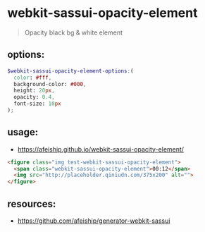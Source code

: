 # webkit-sassui-opacity-element
> Opacity black bg &amp; white element

## options:
```scss
$webkit-sassui-opacity-element-options:(
  color: #fff,
  background-color: #000,
  height: 20px,
  opacity: 0.4,
  font-size: 10px
);
```

## usage:
+ https://afeiship.github.io/webkit-sassui-opacity-element/

```html
<figure class="img test-webkit-sassui-opacity-element">
  <span class="webkit-sassui-opacity-element">00:12</span>
  <img src="http://placeholder.qiniudn.com/375x200" alt="">
</figure>
```

## resources:
+ https://github.com/afeiship/generator-webkit-sassui
